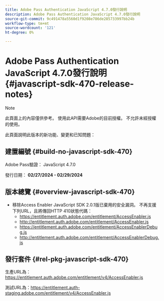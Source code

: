 ```yaml
---
title: Adobe Pass Authentication JavaScript 4.7.0發行說明
description: Adobe Pass Authentication JavaScript 4.7.0發行說明
source-git-commit: 9c491478a5560d1f9208e786de285733997bb24b
workflow-type: tm+mt
source-wordcount: '121'
ht-degree: 0%

---
```


# Adobe Pass Authentication JavaScript 4.7.0發行說明 {#javascript-sdk-470-release-notes}

>[!NOTE]
>
>此頁面上的內容僅供參考。 使用此API需要Adobe的目前授權。 不允許未經授權的使用。

此頁面說明此版本的新功能、變更和已知問題：

## 建置編號 {#build-no-javascript-sdk-470}

Adobe Pass驗證： JavaScript 4.7.0

發行日期： **02/27/2024 - 02/29/2024**

## 版本總覽 {#overview-javascript-sdk-470}

* 移除Access Enabler JavaScript SDK 2.0.1版已棄用的安全漏洞。
不再支援下列URL，且將傳回HTTP 410狀態代碼：
   * https://entitlement.auth.adobe.com/entitlement/AccessEnabler.js
   * http://entitlement.auth.adobe.com/entitlement/AccessEnabler.js
   * https://entitlement.auth.adobe.com/entitlement/AccessEnablerDebug.js
   * http://entitlement.auth.adobe.com/entitlement/AccessEnablerDebug.js

## 發行套件 {#rel-pkg-javascript-sdk-470}

生產URL為： https://entitlement.auth.adobe.com/entitlement/v4/AccessEnabler.js

測試URL為：https://entitlement.auth-staging.adobe.com/entitlement/v4/AccessEnabler.js